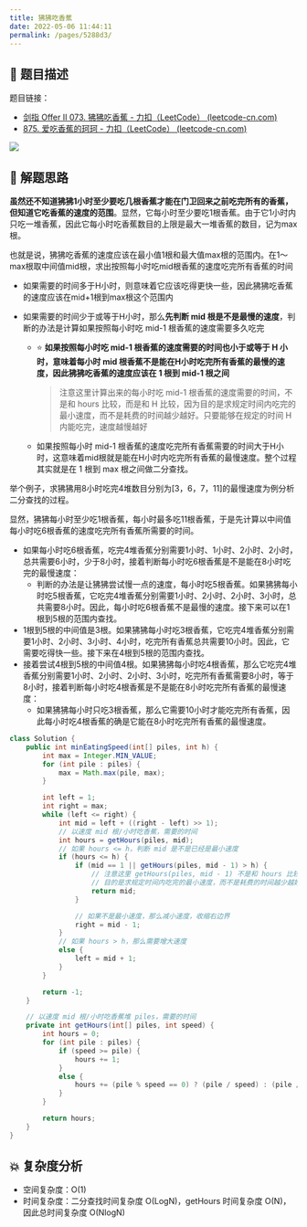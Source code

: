 ```yaml
---
title: 狒狒吃香蕉
date: 2022-05-06 11:44:11
permalink: /pages/5288d3/
---
```

## 📃 题目描述

题目链接：

- [剑指 Offer II 073. 狒狒吃香蕉 - 力扣（LeetCode） (leetcode-cn.com)](https://leetcode-cn.com/problems/nZZqjQ/)
- [875. 爱吃香蕉的珂珂 - 力扣（LeetCode） (leetcode-cn.com)](https://leetcode-cn.com/problems/koko-eating-bananas/)

![](https://cs-wiki.oss-cn-shanghai.aliyuncs.com/img/20220506114453.png)

## 🔔 解题思路

**虽然还不知道狒狒1小时至少要吃几根香蕉才能在门卫回来之前吃完所有的香蕉，但知道它吃香蕉的速度的范围**。显然，它每小时至少要吃1根香蕉。由于它1小时内只吃一堆香蕉，因此它每小时吃香蕉数目的上限是最大一堆香蕉的数目，记为max根。

也就是说，狒狒吃香蕉的速度应该在最小值1根和最大值max根的范围内。在1～max根取中间值mid根，求出按照每小时吃mid根香蕉的速度吃完所有香蕉的时间

- 如果需要的时间多于H小时，则意味着它应该吃得更快一些，因此狒狒吃香蕉的速度应该在mid+1根到max根这个范围内

- 如果需要的时间少于或等于H小时，那么**先判断 mid 根是不是最慢的速度**，判断的办法是计算如果按照每小时吃 mid-1 根香蕉的速度需要多久吃完

  - ⭐ **如果按照每小时吃 mid-1 根香蕉的速度需要的时间也小于或等于 H 小时，意味着每小时 mid 根香蕉不是能在H小时吃完所有香蕉的最慢的速度，因此狒狒吃香蕉的速度应该在 1 根到 mid-1 根之间**

    > 注意这里计算出来的每小时吃 mid-1 根香蕉的速度需要的时间，不是和 hours 比较，而是和 H 比较，因为目的是求规定时间内吃完的最小速度，而不是耗费的时间越少越好。只要能够在规定的时间 H 内能吃完，速度越慢越好

  - 如果按照每小时 mid-1 根香蕉的速度吃完所有香蕉需要的时间大于H小时，这意味着mid根就是能在H小时内吃完所有香蕉的最慢速度。整个过程其实就是在 1 根到 max 根之间做二分查找。

举个例子，求狒狒用8小时吃完4堆数目分别为[3，6，7，11]的最慢速度为例分析二分查找的过程。

显然，狒狒每小时至少吃1根香蕉，每小时最多吃11根香蕉，于是先计算以中间值每小时吃6根香蕉的速度吃完所有香蕉所需要的时间。

- 如果每小时吃6根香蕉，吃完4堆香蕉分别需要1小时、1小时、2小时、2小时，总共需要6小时，少于8小时，接着判断每小时吃6根香蕉是不是能在8小时吃完的最慢速度：
  - 判断的办法是让狒狒尝试慢一点的速度，每小时吃5根香蕉。如果狒狒每小时吃5根香蕉，它吃完4堆香蕉分别需要1小时、2小时、2小时、3小时，总共需要8小时。因此，每小时吃6根香蕉不是最慢的速度。接下来可以在1根到5根的范围内查找。
- 1根到5根的中间值是3根。如果狒狒每小时吃3根香蕉，它吃完4堆香蕉分别需要1小时、2小时、3小时、4小时，吃完所有香蕉总共需要10小时。因此，它需要吃得快一些。接下来在4根到5根的范围内查找。
- 接着尝试4根到5根的中间值4根。如果狒狒每小时吃4根香蕉，那么它吃完4堆香蕉分别需要1小时、2小时、2小时、3小时，吃完所有香蕉需要8小时，等于8小时，接着判断每小时吃4根香蕉是不是能在8小时吃完所有香蕉的最慢速度：
  - 如果狒狒每小时只吃3根香蕉，那么它需要10小时才能吃完所有香蕉，因此每小时吃4根香蕉的确是它能在8小时吃完所有香蕉的最慢速度。


```java
class Solution {
    public int minEatingSpeed(int[] piles, int h) {
        int max = Integer.MIN_VALUE;
        for (int pile : piles) {
            max = Math.max(pile, max);
        }

        int left = 1;
        int right = max;
        while (left <= right) {
            int mid = left + ((right - left) >> 1);
            // 以速度 mid 根/小时吃香蕉，需要的时间
            int hours = getHours(piles, mid);
            // 如果 hours <= h，判断 mid 是不是已经是最小速度
            if (hours <= h) {
                if (mid == 1 || getHours(piles, mid - 1) > h) {
                    // 注意这里 getHours(piles, mid - 1) 不是和 hours 比较，而是和 h 比较
                    // 目的是求规定时间内吃完的最小速度，而不是耗费的时间越少越好
                    return mid;
                }

                // 如果不是最小速度，那么减小速度，收缩右边界
                right = mid - 1;
            }
            // 如果 hours > h，那么需要增大速度
            else {
                left = mid + 1;
            }
        }

        return -1;
    }

    // 以速度 mid 根/小时吃香蕉堆 piles，需要的时间
    private int getHours(int[] piles, int speed) {
        int hours = 0;
        for (int pile : piles) {
            if (speed >= pile) {
                hours += 1;
            }
            else {
                hours += (pile % speed == 0) ? (pile / speed) : (pile / speed + 1);
            }
        }

        return hours;
    }
}
```

## 💥 复杂度分析

- 空间复杂度：O(1)
- 时间复杂度：二分查找时间复杂度 O(LogN)，getHours 时间复杂度 O(N)，因此总时间复杂度 O(NlogN)

